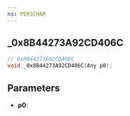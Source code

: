 ```yaml
---
ns: PERSCHAR
---
```

## _0x8B44273A92CD406C

```c
// 0x8B44273A92CD406C
void _0x8B44273A92CD406C(Any p0);
```

## Parameters
* **p0**:

